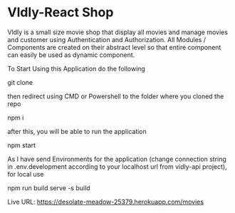 # Vldly-React Shop
 
Vldly is a small size movie shop that display all movies and manage movies and customer using Authentication and Authorization. All Modules / Components are created on their abstract level so that entire component can easily be used as dynamic component.

To Start Using this Application do the following

git clone <repo>
 
then redirect using CMD or Powershell to the folder where you cloned the repo
 
npm i
 
after this, you will be able to run the application
 
npm start

As I have send Environments for the application (change connection string in .env.development according to your localhost url from vidly-api project), for local use

npm run build
serve -s build

Live URL: https://desolate-meadow-25379.herokuapp.com/movies
